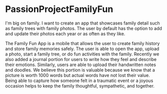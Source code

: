 # PassionProjectFamilyFun
I'm big on family. I want to create an app that showcases family detail such as family trees with family photos. The user by default has the option to add and update their photos each year or as often as they like.

The Family Fun App is a mobile that allows the user to create family history and store family memories safely. The user is able to open the app, upload a photo, start a family tree, or do fun activities with the family. Recently we also added a journal portion for users to write how they feel and describe their emotions. Similarly, users are able to upload their handwritten notes and doodles. We believe this portion is valuable because we know that a picture is worth 1000 words but actual words have not lost their value. Being able to capture how someone felt in a traumatic event or a joyous occasion helps to keep the family thoughtful, sympathetic, and together. 
